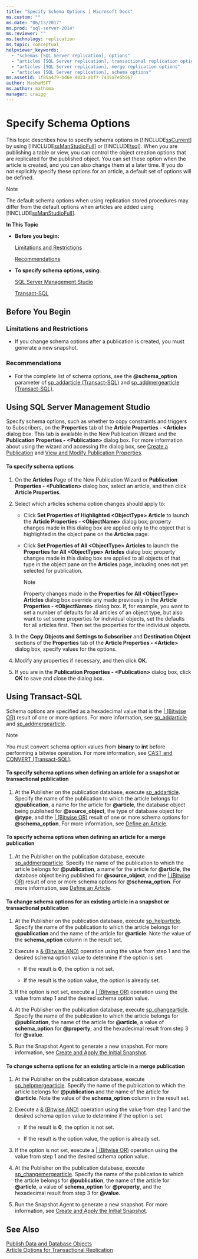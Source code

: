```yaml
---
title: "Specify Schema Options | Microsoft Docs"
ms.custom: ""
ms.date: "06/13/2017"
ms.prod: "sql-server-2014"
ms.reviewer: ""
ms.technology: replication
ms.topic: conceptual
helpviewer_keywords: 
  - "schemas [SQL Server replication], options"
  - "articles [SQL Server replication], transactional replication options"
  - "articles [SQL Server replication], merge replication options"
  - "articles [SQL Server replication], schema options"
ms.assetid: 1f85a479-bd6e-4023-abf7-7435a7e5b567
author: MashaMSFT
ms.author: mathoma
manager: craigg
---
```

# Specify Schema Options
  This topic describes how to specify schema options in [!INCLUDE[ssCurrent](../../../includes/sscurrent-md.md)] by using [!INCLUDE[ssManStudioFull](../../../includes/ssmanstudiofull-md.md)] or [!INCLUDE[tsql](../../../includes/tsql-md.md)]. When you are publishing a table or view, you can control the object creation options that are replicated for the published object. You can set these option when the article is created, and you can also change them at a later time. If you do not explicitly specify these options for an article, a default set of options will be defined.  
  
> [!NOTE]  
>  The default schema options when using replication stored procedures may differ from the default options when articles are added using [!INCLUDE[ssManStudioFull](../../../includes/ssmanstudiofull-md.md)].  
  
 **In This Topic**  
  
-   **Before you begin:**  
  
     [Limitations and Restrictions](#Restrictions)  
  
     [Recommendations](#Recommendations)  
  
-   **To specify schema options, using:**  
  
     [SQL Server Management Studio](#SSMSProcedure)  
  
     [Transact-SQL](#TsqlProcedure)  
  
##  <a name="BeforeYouBegin"></a> Before You Begin  
  
###  <a name="Restrictions"></a> Limitations and Restrictions  
  
-   If you change schema options after a publication is created, you must generate a new snapshot.  
  
###  <a name="Recommendations"></a> Recommendations  
  
-   For the complete list of schema options, see the **\@schema_option** parameter of [sp_addarticle &#40;Transact-SQL&#41;](/sql/relational-databases/system-stored-procedures/sp-addarticle-transact-sql) and [sp_addmergearticle &#40;Transact-SQL&#41;](/sql/relational-databases/system-stored-procedures/sp-addmergearticle-transact-sql).  
  
##  <a name="SSMSProcedure"></a> Using SQL Server Management Studio  
 Specify schema options, such as whether to copy constraints and triggers to Subscribers, on the **Properties** tab of the **Article Properties - \<Article>** dialog box. This tab is available in the New Publication Wizard and the **Publication Properties - \<Publication>** dialog box. For more information about using the wizard and accessing the dialog box, see [Create a Publication](create-a-publication.md) and [View and Modify Publication Properties](view-and-modify-publication-properties.md).  
  
#### To specify schema options  
  
1.  On the **Articles** Page of the New Publication Wizard or **Publication Properties - \<Publication>** dialog box, select an article, and then click **Article Properties**.  
  
2.  Select which articles schema option changes should apply to:  
  
    -   Click **Set Properties of Highlighted \<ObjectType> Article** to launch the **Article Properties - \<ObjectName>** dialog box; property changes made in this dialog box are applied only to the object that is highlighted in the object pane on the **Articles** page.  
  
    -   Click **Set Properties of All \<ObjectType> Articles** to launch the **Properties for All \<ObjectType> Articles** dialog box; property changes made in this dialog box are applied to all objects of that type in the object pane on the **Articles** page, including ones not yet selected for publication.  
  
        > [!NOTE]  
        >  Property changes made in the **Properties for All \<ObjectType> Articles** dialog box override any made previously in the **Article Properties - \<ObjectName>** dialog box. If, for example, you want to set a number of defaults for all articles of an object type, but also want to set some properties for individual objects, set the defaults for all articles first. Then set the properties for the individual objects.  
  
3.  In the **Copy Objects and Settings to Subscriber** and **Destination Object** sections of the **Properties** tab of the **Article Properties - \<Article>** dialog box, specify values for the options.  
  
4.  Modify any properties if necessary, and then click **OK**.  
  
5.  If you are in the **Publication Properties - \<Publication>** dialog box, click **OK** to save and close the dialog box.  
  
##  <a name="TsqlProcedure"></a> Using Transact-SQL  
 Schema options are specified as a hexadecimal value that is the [| (Bitwise OR)](/sql/t-sql/language-elements/bitwise-or-transact-sql) result of one or more options. For more information, see [sp_addarticle](/sql/relational-databases/system-stored-procedures/sp-addarticle-transact-sql) and [sp_addmergearticle](/sql/relational-databases/system-stored-procedures/sp-addmergearticle-transact-sql).  
  
> [!NOTE]  
>  You must convert schema option values from **binary** to **int** before performing a bitwise operation. For more information, see [CAST and CONVERT &#40;Transact-SQL&#41;](/sql/t-sql/functions/cast-and-convert-transact-sql).  
  
#### To specify schema options when defining an article for a snapshot or transactional publication  
  
1.  At the Publisher on the publication database, execute [sp_addarticle](/sql/relational-databases/system-stored-procedures/sp-addarticle-transact-sql). Specify the name of the publication to which the article belongs for **\@publication**, a name for the article for **\@article**, the database object being published for **\@source_object**, the type of database object for **\@type**, and the [| (Bitwise OR)](/sql/t-sql/language-elements/bitwise-or-transact-sql) result of one or more schema options for **\@schema_option**. For more information, see [Define an Article](define-an-article.md).  
  
#### To specify schema options when defining an article for a merge publication  
  
1.  At the Publisher on the publication database, execute [sp_addmergearticle](/sql/relational-databases/system-stored-procedures/sp-addmergearticle-transact-sql). Specify the name of the publication to which the article belongs for **\@publication**, a name for the article for **\@article**, the database object being published for **\@source_object**, and the [| (Bitwise OR)](/sql/t-sql/language-elements/bitwise-or-transact-sql) result of one or more schema options for **\@schema_option**. For more information, see [Define an Article](define-an-article.md).  
  
#### To change schema options for an existing article in a snapshot or transactional publication  
  
1.  At the Publisher on the publication database, execute [sp_helparticle](/sql/relational-databases/system-stored-procedures/sp-helparticle-transact-sql). Specify the name of the publication to which the article belongs for **\@publication** and the name of the article for **\@article**. Note the value of the **schema_option** column in the result set.  
  
2.  Execute a [& (Bitwise AND)](/sql/t-sql/language-elements/bitwise-and-transact-sql) operation using the value from step 1 and the desired schema option value to determine if the option is set.  
  
    -   If the result is **0**, the option is not set.  
  
    -   If the result is the option value, the option is already set.  
  
3.  If the option is not set, execute a [| (Bitwise OR)](/sql/t-sql/language-elements/bitwise-or-transact-sql) operation using the value from step 1 and the desired schema option value.  
  
4.  At the Publisher on the publication database, execute [sp_changearticle](/sql/relational-databases/system-stored-procedures/sp-changearticle-transact-sql). Specify the name of the publication to which the article belongs for **\@publication**, the name of the article for **\@article**, a value of **schema_option** for **\@property**, and the hexadecimal result from step 3 for **\@value**.  
  
5.  Run the Snapshot Agent to generate a new snapshot. For more information, see [Create and Apply the Initial Snapshot](../create-and-apply-the-initial-snapshot.md).  
  
#### To change schema options for an existing article in a merge publication  
  
1.  At the Publisher on the publication database, execute [sp_helpmergearticle](/sql/relational-databases/system-stored-procedures/sp-helpmergearticle-transact-sql). Specify the name of the publication to which the article belongs for **\@publication** and the name of the article for **\@article**. Note the value of the **schema_option** column in the result set.  
  
2.  Execute a [& (Bitwise AND)](/sql/t-sql/language-elements/bitwise-and-transact-sql) operation using the value from step 1 and the desired schema option value to determine if the option is set.  
  
    -   If the result is **0**, the option is not set.  
  
    -   If the result is the option value, the option is already set.  
  
3.  If the option is not set, execute a [| (Bitwise OR)](/sql/t-sql/language-elements/bitwise-or-transact-sql) operation using the value from step 1 and the desired schema option value.  
  
4.  At the Publisher on the publication database, execute [sp_changemergearticle](/sql/relational-databases/system-stored-procedures/sp-changemergearticle-transact-sql). Specify the name of the publication to which the article belongs for **\@publication**, the name of the article for **\@article**, a value of **schema_option** for **\@property**, and the hexadecimal result from step 3 for **\@value**.  
  
5.  Run the Snapshot Agent to generate a new snapshot. For more information, see [Create and Apply the Initial Snapshot](../create-and-apply-the-initial-snapshot.md).  
  
## See Also  
 [Publish Data and Database Objects](publish-data-and-database-objects.md)   
 [Article Options for Transactional Replication](../transactional/article-options-for-transactional-replication.md)  
  
  
